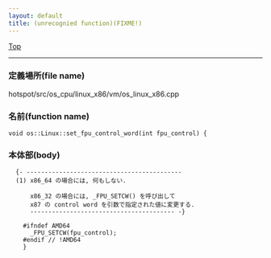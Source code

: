 ```yaml
---
layout: default
title: (unrecognied function)(FIXME!)
---
```

[Top](../index.html)

--- 
### 定義場所(file name)
hotspot/src/os_cpu/linux_x86/vm/os_linux_x86.cpp

### 名前(function name)
```
void os::Linux::set_fpu_control_word(int fpu_control) {
```

### 本体部(body)
```
  {- -------------------------------------------
  (1) x86_64 の場合には, 何もしない.
  
      x86_32 の場合には, _FPU_SETCW() を呼び出して 
      x87 の control word を引数で指定された値に変更する.
      ---------------------------------------- -}

	#ifndef AMD64
	  _FPU_SETCW(fpu_control);
	#endif // !AMD64
	}
	
```


